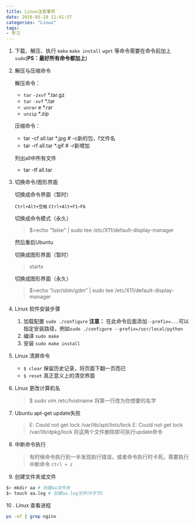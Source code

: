 ```yaml
---
title: Linux注意事项
date: 2016-05-10 11:41:57
categories: "Linux"
tags:
- 学习
---
```

1. 下载、解压、执行 `make` `make install` `wget` 等命令需要在命令前加上`sudo`(**PS：最好所有命令都加上**)
2. 解压与压缩命令
    
    解压命令：
    
    - `tar` `-zxvf` *.tar.gz
    - `tar` `-xvf` *.tar
    - `unrar` e *.rar
    - `unzip` *.zip

    压缩命令：
    
    - tar -cf all.tar *.jpg # -c新的包，f文件名
    - tar -rf all.tar *.gif # -r新增加
    
    列出all中所有文件
    
    - tar -tf all.tar 
3. 切换命令/图形界面
    <!-- more -->
    切换成命令界面（暂时）

    `Ctrl+Alt+空格` `Ctrl+Alt+F1~F6`

    切换成命令模式（永久）
    
    > $>echo "false" | sudo tee /etc/X11/default-display-manager
    
    然后重启Ubuntu

    切换成图形界面（暂时）

    > startx
    
    切换成图形界面（永久）

    > $>echo “/usr/sbin/gdm” | sudo tee /etc/X11/default-display-manager

4. Linux 软件安装步骤
    1. 加载配置 `sudo ./configure` **注意：**  在此命令后面添加`--prefix=...`可以指定安装路径，例如`sudo ./configure --prefix=/usr/local/python`
    2. 编译 `sudo make`
    3. 安装 `sudo make install`
5. Linux 清屏命令
    - `$ clear` 保留历史记录，将页面下翻一页而已
    - `$ reset` 真正意义上的清空界面
6. Linux 更改计算机名

    > $ sudo vim /etc/hostname
    > 将第一行改为你想要的名字

7. Ubuntu apt-get update失败
    > E: Could not get lock /var/lib/apt/lists/lock 
    > E: Could not get lock /var/lib/dpkg/lock
    > 将这两个文件删除即可执行update命令

8. 中断命令执行
    > 有时候命令执行到一半发现执行错误，或者命令执行时卡死。需要执行中断命令
    > `Ctrl + z`

9. 创建文件夹或文件
```bash
$> mkdir aa # 创建aa文件夹
$> touch aa.log # 创建aa.log文件(0字节)
```

10 . Linux 查看进程
```bash
ps -ef | grep nginx
```
